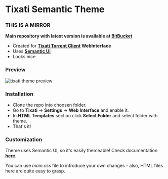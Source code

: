 # Tixati Semantic Theme

### THIS IS A MIRROR

**Main repository with latest version is available at [BitBucket](https://bitbucket.org/keiosweb/tixati-semanticui-theme)**

- Created for **[Tixati Torrent Client](http://www.tixati.com/) WebInterface**
- Uses **[Semantic UI](http://semantic-ui.com/)**
- Looks nice

### Preview

![tixati theme preview](http://i.keios.eu/shot-151130-130644.png)

### Installation

- Clone the repo into choosen folder.
- Go to **Tixati** -> **Settings** -> **Web Interface** and enable it.
- In **HTML Templates** section click **Select Folder** and select folder with theme.
- That's it!

### Customization

Theme uses Semantic UI, so it's easily themeable! Check documentation **[here](http://semantic-ui.com/usage/theming.html)**.

You can use *main.css* file to introduce your own changes - also, HTML files here are quite easy to grasp.


